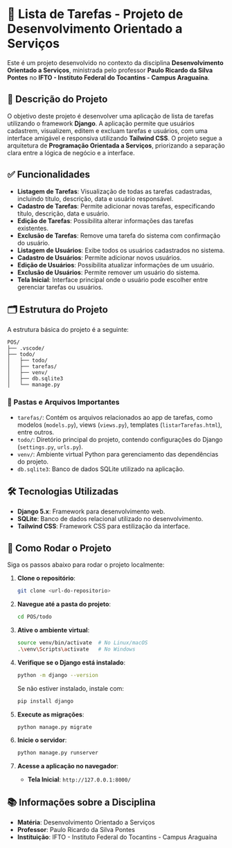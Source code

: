 # 📝 Lista de Tarefas - Projeto de Desenvolvimento Orientado a Serviços



Este é um projeto desenvolvido no contexto da disciplina **Desenvolvimento Orientado a Serviços**, ministrada pelo professor **Paulo Ricardo da Silva Pontes** no **IFTO - Instituto Federal do Tocantins - Campus Araguaína**.

## 🚀 Descrição do Projeto

O objetivo deste projeto é desenvolver uma aplicação de lista de tarefas utilizando o framework **Django**. A aplicação permite que usuários cadastrem, visualizem, editem e excluam tarefas e usuários, com uma interface amigável e responsiva utilizando **Tailwind CSS**. O projeto segue a arquitetura de **Programação Orientada a Serviços**, priorizando a separação clara entre a lógica de negócio e a interface.

## ✅ Funcionalidades

- **Listagem de Tarefas**: Visualização de todas as tarefas cadastradas, incluindo título, descrição, data e usuário responsável.
- **Cadastro de Tarefas**: Permite adicionar novas tarefas, especificando título, descrição, data e usuário.
- **Edição de Tarefas**: Possibilita alterar informações das tarefas existentes.
- **Exclusão de Tarefas**: Remove uma tarefa do sistema com confirmação do usuário.
- **Listagem de Usuários**: Exibe todos os usuários cadastrados no sistema.
- **Cadastro de Usuários**: Permite adicionar novos usuários.
- **Edição de Usuários**: Possibilita atualizar informações de um usuário.
- **Exclusão de Usuários**: Permite remover um usuário do sistema.
- **Tela Inicial**: Interface principal onde o usuário pode escolher entre gerenciar tarefas ou usuários.

## 🗂️ Estrutura do Projeto

A estrutura básica do projeto é a seguinte:

```
POS/
├── .vscode/
├── todo/
│   ├── todo/
│   ├── tarefas/
│   ├── venv/
│   ├── db.sqlite3
│   └── manage.py
```

### 📁 Pastas e Arquivos Importantes

- `tarefas/`: Contém os arquivos relacionados ao app de tarefas, como modelos (`models.py`), views (`views.py`), templates (`listarTarefas.html`), entre outros.
- `todo/`: Diretório principal do projeto, contendo configurações do Django (`settings.py`, `urls.py`).
- `venv/`: Ambiente virtual Python para gerenciamento das dependências do projeto.
- `db.sqlite3`: Banco de dados SQLite utilizado na aplicação.

## 🛠️ Tecnologias Utilizadas

- **Django 5.x**: Framework para desenvolvimento web.
- **SQLite**: Banco de dados relacional utilizado no desenvolvimento.
- **Tailwind CSS**: Framework CSS para estilização da interface.

## 📝 Como Rodar o Projeto

Siga os passos abaixo para rodar o projeto localmente:

1. **Clone o repositório**:

   ```bash
   git clone <url-do-repositorio>
   ```

2. **Navegue até a pasta do projeto**:

   ```bash
   cd POS/todo
   ```

3. **Ative o ambiente virtual**:

   ```bash
   source venv/bin/activate  # No Linux/macOS
   .\venv\Scripts\activate   # No Windows
   ```

4. **Verifique se o Django está instalado**:

   ```bash
   python -m django --version
   ```

   Se não estiver instalado, instale com:

   ```bash
   pip install django
   ```

5. **Execute as migrações**:

   ```bash
   python manage.py migrate
   ```

6. **Inicie o servidor**:

   ```bash
   python manage.py runserver
   ```

7. **Acesse a aplicação no navegador**:

   - **Tela Inicial**: `http://127.0.0.1:8000/`

## 📚 Informações sobre a Disciplina

- **Matéria**: Desenvolvimento Orientado a Serviços
- **Professor**: Paulo Ricardo da Silva Pontes
- **Instituição**: IFTO - Instituto Federal do Tocantins - Campus Araguaína


